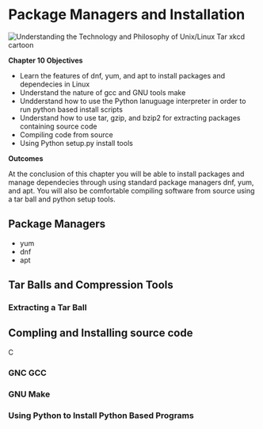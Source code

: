 # Package Managers and Installation
![Understanding the Technology and Philosophy of Unix/Linux](http://imgs.xkcd.com/comics/2038.png "Understanding the Technology and Philosophy of Unix/Linux")
Tar xkcd cartoon


__Chapter 10 Objectives__

  * Learn the features of dnf, yum, and apt to install packages and dependecies in Linux
  * Understand the nature of gcc and GNU tools make 
  * Undderstand how to use the Python lanuguage interpreter in order to run python based install scripts 
  * Understand how to use tar, gzip, and bzip2 for extracting packages containing source code
  * Compiling code from source
  * Using Python setup.py install tools
  
__Outcomes__

  At the conclusion of this chapter you will be able to install packages and manage dependecies through using standard package managers dnf, yum, and apt.  You will also be comfortable compiling software from source using a tar ball and python setup tools.

## Package Managers

  * yum 
  * dnf 
  * apt 

## Tar Balls and Compression Tools


### Extracting a Tar Ball


## Compling and Installing source code

C
### GNC GCC


### GNU Make


### Using Python to Install Python Based Programs



 